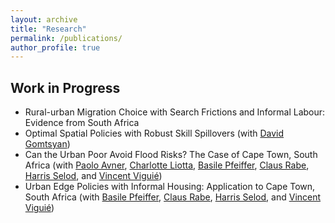 ```yaml
---
layout: archive
title: "Research"
permalink: /publications/
author_profile: true
---
```



## Work in Progress

- Rural-urban Migration Choice with Search Frictions and Informal Labour: Evidence from South Africa
- Optimal Spatial Policies with Robust Skill Spillovers (with [David Gomtsyan](https://dgomtsyan.weebly.com/))
- Can the Urban Poor Avoid Flood Risks? The Case of Cape Town, South Africa (with [Paolo Avner](https://blogs.worldbank.org/team/paolo-avner), [Charlotte Liotta](https://www.centre-cired.fr/charlotte-liotta/), [Basile Pfeiffer](https://www.linkedin.com/in/basile-pfeiffer-3a630986?originalSubdomain=fr), [Claus Rabe](https://www.linkedin.com/in/claus-rabe-ba099119/?originalSubdomain=za), [Harris Selod](https://sites.google.com/site/hselod/), and [Vincent Viguié](https://www.vincentviguie.com/))
- Urban Edge Policies with Informal Housing: Application to Cape Town, South Africa (with [Basile Pfeiffer](https://www.linkedin.com/in/basile-pfeiffer-3a630986?originalSubdomain=fr), [Claus Rabe](https://www.linkedin.com/in/claus-rabe-ba099119/?originalSubdomain=za), [Harris Selod](https://sites.google.com/site/hselod/), and [Vincent Viguié](https://www.vincentviguie.com/))